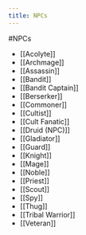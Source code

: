 ---title: NPCs---
#NPCs

- [[Acolyte]]
- [[Archmage]]
- [[Assassin]]
- [[Bandit]]
- [[Bandit Captain]]
- [[Berserker]]
- [[Commoner]]
- [[Cultist]]
- [[Cult Fanatic]]
- [[Druid (NPC)]]
- [[Gladiator]]
- [[Guard]]
- [[Knight]]
- [[Mage]]
- [[Noble]]
- [[Priest]]
- [[Scout]]
- [[Spy]]
- [[Thug]]
- [[Tribal Warrior]]
- [[Veteran]]
